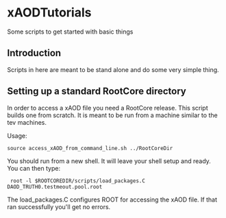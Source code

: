 # xAODTutorials
Some scripts to get started with basic things

## Introduction

Scripts in here are meant to be stand alone and do some very simple thing.

## Setting up a standard RootCore directory

In order to access a xAOD file you need a RootCore release. This script builds
one from scratch. It is meant to be run from a machine similar to the tev
machines.

Usage:

    source access_xAOD_from_command_line.sh ../RootCoreDir

You should run from a new shell. It will leave your shell setup and ready.
You can then type:

     root -l $ROOTCOREDIR/scripts/load_packages.C DAOD_TRUTH0.testmeout.pool.root

The load_packages.C configures ROOT for accessing the xAOD file. If that ran successfully you'll get no errors.